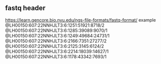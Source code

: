 ## fastq header
https://learn.gencore.bio.nyu.edu/ngs-file-formats/fastq-format/
example
@LH00150:607:22NNHJLT3:6:1251:51921:8718/2
@LH00150:607:22NNHJLT3:6:1285:39089:9070/1
@LH00150:607:22NNHJLT3:6:1249:49684:24731/1
@LH00150:607:22NNHJLT3:6:2166:7351:27277/2
@LH00150:607:22NNHJLT3:6:2125:3145:6124/2
@LH00150:607:22NNHJLT3:6:2214:18039:14627/1
@LH00150:607:22NNHJLT3:6:1178:43342:7693/1

